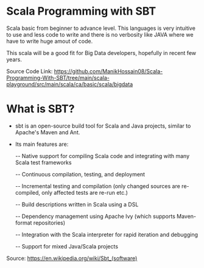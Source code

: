 # Scala Programming with SBT
Scala basic from beginner to advance level. This languages is very intuitive to use and less code to write and there is no verbosity like JAVA where we have to write huge amout of code.

This scala will be a good fit for Big Data developers, hopefully in recent few years. 

Source Code Link: https://github.com/ManikHossain08/Scala-Programming-With-SBT/tree/main/scala-playground/src/main/scala/ca/basic/scala/bigdata

# What is SBT?
- sbt is an open-source build tool for Scala and Java projects, similar to Apache's Maven and Ant.

- Its main features are:

  -- Native support for compiling Scala code and integrating with many Scala test frameworks
  
  -- Continuous compilation, testing, and deployment
  
  -- Incremental testing and compilation (only changed sources are re-compiled, only affected tests are re-run etc.)
  
  -- Build descriptions written in Scala using a DSL
  
  -- Dependency management using Apache Ivy (which supports Maven-format repositories)
  
  -- Integration with the Scala interpreter for rapid iteration and debugging
  
  -- Support for mixed Java/Scala projects

Source: https://en.wikipedia.org/wiki/Sbt_(software)
